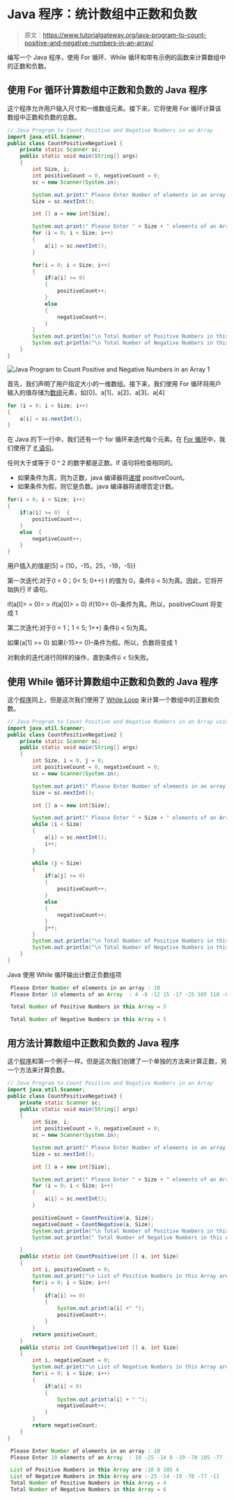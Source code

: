 # Java 程序：统计数组中正数和负数

> 原文：<https://www.tutorialgateway.org/java-program-to-count-positive-and-negative-numbers-in-an-array/>

编写一个 Java 程序，使用 For 循环、While 循环和带有示例的函数来计算数组中的正数和负数。

## 使用 For 循环计算数组中正数和负数的 Java 程序

这个程序允许用户输入尺寸和一维数组元素。接下来，它将使用 For 循环计算该数组中正数和负数的总数。

```java
// Java Program to Count Positive and Negative Numbers in an Array
import java.util.Scanner;
public class CountPositiveNegative1 {
	private static Scanner sc;
	public static void main(String[] args) 
	{
		int Size, i;
		int positiveCount = 0, negativeCount = 0;
		sc = new Scanner(System.in);

		System.out.print(" Please Enter Number of elements in an array : ");
		Size = sc.nextInt();	

		int [] a = new int[Size];

		System.out.print(" Please Enter " + Size + " elements of an Array  : ");
		for (i = 0; i < Size; i++)
		{
			a[i] = sc.nextInt();
		}   

		for(i = 0; i < Size; i++)
		{
			if(a[i] >= 0)
			{
				positiveCount++;
			}
			else
			{
				negativeCount++;
			}
		}		
		System.out.println("\n Total Number of Positive Numbers in this Array = " + positiveCount);
		System.out.println("\n Total Number of Negative Numbers in this Array = " + negativeCount);
	}
}
```

![Java Program to Count Positive and Negative Numbers in an Array 1](img/165033c215ff13ddafe64b6b3cebd597.png)

首先，我们声明了用户指定大小的一维数组。接下来，我们使用 For 循环将用户输入的值存储为[数组](https://www.tutorialgateway.org/java-array/)元素，如[0]、a[1]、a[2]、a[3]、a[4]

```java
for (i = 0; i < Size; i++)
{
	a[i] = sc.nextInt();
}
```

在 Java 的下一行中，我们还有一个 for 循环来迭代每个元素。在 [For 循环](https://www.tutorialgateway.org/java-for-loop/)中，我们使用了 [If 语句](https://www.tutorialgateway.org/java-if-statement/)。

任何大于或等于 0 ^ 2 的数字都是正数。If 语句将检查相同的。

*   如果条件为真，则为正数，java 编译器将[递增](https://www.tutorialgateway.org/increment-and-decrement-operators-in-java/) positiveCount。
*   如果条件为假，则它是负数。java 编译器将递增否定计数。

```java
for(i = 0; i < Size; i++)
{
	if(a[i] >= 0)  {
		positiveCount++;
	}
	else  {
		negativeCount++;
	}
}
```

用户插入的值是[5] = {10，-15，25，-19，-5}}

第一次迭代:对于(I = 0；0< 5; 0++)
I 的值为 0，条件(i < 5)为真。因此，它将开始执行 If 语句。

if(a[I]> = 0)= > if(a[0]> = 0)
if(10>= 0)–条件为真。所以，positiveCount 将变成 1

第二次迭代:对于(I = 1；1 < 5; 1++)
条件(i < 5)为真。

如果(a[1] >= 0)
如果(-15>= 0)–条件为假。所以，负数将变成 1

对剩余的迭代进行同样的操作，直到条件(i < 5)失败。

## 使用 While 循环计算数组中正数和负数的 Java 程序

这个[程序](https://www.tutorialgateway.org/learn-java-programs/)同上，但是这次我们使用了 [While Loop](https://www.tutorialgateway.org/java-while-loop/) 来计算一个数组中的正数和负数。

```java
// Java Program to Count Positive and Negative Numbers in an Array using While Loop
import java.util.Scanner;
public class CountPositiveNegative2 {
	private static Scanner sc;
	public static void main(String[] args) 
	{
		int Size, i = 0, j = 0;
		int positiveCount = 0, negativeCount = 0;
		sc = new Scanner(System.in);

		System.out.print(" Please Enter Number of elements in an array : ");
		Size = sc.nextInt();	

		int [] a = new int[Size];

		System.out.print(" Please Enter " + Size + " elements of an Array  : ");
		while (i < Size)
		{
			a[i] = sc.nextInt();
			i++;
		}   

		while (j < Size)
		{
			if(a[j] >= 0)
			{
				positiveCount++;
			}
			else
			{
				negativeCount++;
			}
			j++;
		}		
		System.out.println("\n Total Number of Positive Numbers in this Array = " + positiveCount);
		System.out.println("\n Total Number of Negative Numbers in this Array = " + negativeCount);
	}
}
```

Java 使用 While 循环输出计数正负数组项

```java
 Please Enter Number of elements in an array : 10
 Please Enter 10 elements of an Array  : 4 -8 -12 15 -17 -25 105 110 -89 77

 Total Number of Positive Numbers in this Array = 5

 Total Number of Negative Numbers in this Array = 5
```

## 用方法计算数组中正数和负数的 Java 程序

这个[程序](https://www.tutorialgateway.org/learn-java-programs/)和第一个例子一样。但是这次我们创建了一个单独的方法来计算正数，另一个方法来计算负数。

```java
// Java Program to Count Positive and Negative Numbers in an Array
import java.util.Scanner;
public class CountPositiveNegative3 {
	private static Scanner sc;
	public static void main(String[] args) 
	{
		int Size, i;
		int positiveCount = 0, negativeCount = 0;
		sc = new Scanner(System.in);

		System.out.print(" Please Enter Number of elements in an array : ");
		Size = sc.nextInt();	

		int [] a = new int[Size];

		System.out.print(" Please Enter " + Size + " elements of an Array  : ");
		for (i = 0; i < Size; i++)
		{
			a[i] = sc.nextInt();
		}   

		positiveCount = CountPositive(a, Size);
		negativeCount = CountNegative(a, Size);		
		System.out.println("\n Total Number of Positive Numbers in this Array = " + positiveCount);
		System.out.println(" Total Number of Negative Numbers in this Array = " + negativeCount);

	}
	public static int CountPositive(int [] a, int Size)
	{
		int i, positiveCount = 0;
		System.out.print("\n List of Positive Numbers in this Array are :");  
		for(i = 0; i < Size; i++)
		{
			if(a[i] >= 0)
			{
				System.out.print(a[i] +" ");
				positiveCount++;
			}
		}
		return positiveCount;
	}
	public static int CountNegative(int [] a, int Size)
	{
		int i, negativeCount = 0;
		System.out.print("\n List of Negative Numbers in this Array are :");  
		for(i = 0; i < Size; i++)
		{
			if(a[i] < 0)
			{
				System.out.print(a[i] + " ");
				negativeCount++;
			}
		}
		return negativeCount;
	}
}
```

```java
 Please Enter Number of elements in an array : 10
 Please Enter 10 elements of an Array  : 10 -25 -14 8 -19 -78 105 -77 -11 4

 List of Positive Numbers in this Array are :10 8 105 4 
 List of Negative Numbers in this Array are :-25 -14 -19 -78 -77 -11 
 Total Number of Positive Numbers in this Array = 4
 Total Number of Negative Numbers in this Array = 6
```